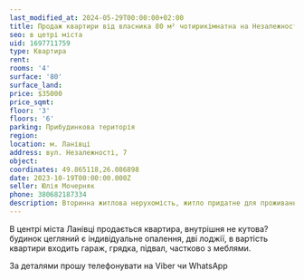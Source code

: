 ```yaml
---
last_modified_at: 2024-05-29T00:00:00+02:00
title: Продаж квартири від власника 80 м² чотирикімнатна на Незалежності
seo: в цетрі міста
uid: 1697711759
type: Квартира
rent:
rooms: '4'
surface: '80'
surface_land:
price: $35000
price_sqmt:
floor: '3'
floors: '6'
parking: Прибудинкова територія
region:
location: м. Ланівці
address: вул. Незалежності, 7
object:
coordinates: 49.865118,26.086898
date: 2023-10-19T00:00:00.000Z
seller: Юлія Мочерняк
phone: 380682187334
description: Вторинна житлова нерухомість, житло придатне для проживання
---
```


В центрі міста Ланівці продається квартира, внутрішня не кутова? будинок цегляний є індивідуальне опалення, дві лоджії, в вартість квартири входить гараж, грядка, підвал, частково з меблями.

За деталями прошу телефонувати на Viber чи WhatsApp

